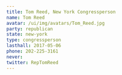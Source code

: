 ```yaml
---
title: Tom Reed, New York Congressperson
name: Tom Reed
avatar: /ui/img/avatars/Tom_Reed.jpg
party: republican
state: new-york
type: congressperson
lasthall: 2017-05-06
phone: 202-225-3161
never: 
twitter: RepTomReed
---
```

